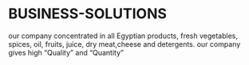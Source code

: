 # BUSINESS-SOLUTIONS
  our company concentrated in all Egyptian products, fresh vegetables, spices, oil, fruits, juice, dry meat,cheese and detergents. our company gives high “Quality” and “Quantity”
